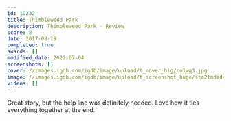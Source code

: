 ```yaml
---
id: 10232
title: Thimbleweed Park
description: Thimbleweed Park - Review
score: 8
date: 2017-08-19
completed: true
awards: []
modified_date: 2022-07-04
screenshots: []
cover: //images.igdb.com/igdb/image/upload/t_cover_big/co1wq3.jpg
image: //images.igdb.com/igdb/image/upload/t_screenshot_huge/sta2tmdadvnv1pctrzhz.jpg
videos: []
---
```

Great story, but the help line was definitely needed. Love how it ties everything together at the end.